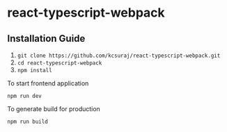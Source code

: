 # react-typescript-webpack

## Installation Guide

1. `git clone https://github.com/kcsuraj/react-typescript-webpack.git`
2. `cd react-typescript-webpack`
3. `npm install`

To start frontend application

`npm run dev`

To generate build for production

`npm run build`
